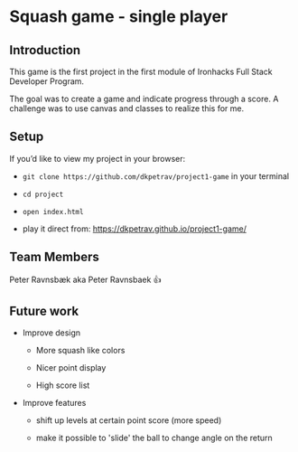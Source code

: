 # Squash game - single player



## Introduction

This game is the first project in the first module of Ironhacks Full Stack Developer Program.


The goal was to create a game and indicate progress through a score.
A challenge was to use canvas and classes to realize this for me.


## Setup

If you’d like to view my project in your browser:

- `git clone https://github.com/dkpetrav/project1-game` in your terminal

- `cd project`

- `open index.html`

- play it direct from: https://dkpetrav.github.io/project1-game/



## Team Members

Peter Ravnsbæk aka Peter Ravnsbaek :+1:



## Future work

- Improve design

  - More squash like colors

  - Nicer point display

  - High score list


- Improve features

  - shift up levels at certain point score (more speed)

  - make it possible to 'slide' the ball to change angle on the return

